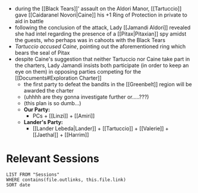  - during the [[Black Tears]]' assault on the Aldori Manor, [[Tartuccio]] gave [[Caidaranel Novori|Caine]] his +1 Ring of Protection in private to aid in battle
 - following the conclusion of the attack, Lady [[Jamandi Aldori]] revealed she had intel regarding the presence of a [[Pitax|Pitaxian]] spy amidst the guests, who perhaps was in cahoots with the Black Tears
 - *Tartuccio accused Caine*, pointing out the aforementioned ring which bears the seal of Pitax
 - despite Caine's suggestion that neither Tartuccio nor Caine take part in the charters, Lady Jamandi insists both participate (in order to keep an eye on them) in opposing parties competing for the [[Documents#Exploration Charter]]
	 - the first party to defeat the bandits in the [[Greenbelt]] region will be awarded the charter
	 - (uhhhh are they gonna investigate further or.....???)
	 - (this plan is so dumb...)
	 - **Our Party:**
		 - PCs + [[Linzi]] + [[Amiri]]
	 - **Lander's Party:**
		 - [[Lander Lebeda|Lander]] + [[Tartuccio]] + [[Valerie]] + [[Jaethal]] + [[Harrim]]

# Relevant Sessions
```dataview
LIST FROM "Sessions"
WHERE contains(file.outlinks, this.file.link)
SORT date
```